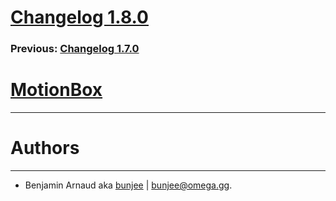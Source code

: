 # [Changelog 1.8.0](http://omega.gg/MotionBox/changes/1.8.0.html)

### Previous: [Changelog 1.7.0](1.7.0.html)

# [MotionBox](http://omega.gg/MotionBox)
---

# Authors
---

- Benjamin Arnaud aka [bunjee](http://bunjee.me) | <bunjee@omega.gg>.
